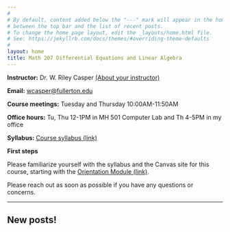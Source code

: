 ```yaml
---
#
# By default, content added below the "---" mark will appear in the home page
# between the top bar and the list of recent posts.
# To change the home page layout, edit the _layouts/home.html file.
# See: https://jekyllrb.com/docs/themes/#overriding-theme-defaults
#
layout: home
title: Math 207 Differential Equations and Linear Algebra
---
```


**Instructor:** Dr. W. Riley Casper [(About your instructor)](instructor)

**Email:** wcasper@fullerton.edu

**Course meetings:** Tuesday and Thursday 10:00AM-11:50AM

**Office hours:** Tu, Thu 12-1PM in MH 501 Computer Lab and Th 4-5PM in my office

**Syllabus:** <a target="_parent" href="extras/syllabus.html">Course syllabus (link)</a>

**First steps**

Please familiarize yourself with the syllabus and the Canvas site for this course, starting with the [Orientation Module (link)](https://csufullerton.instructure.com/courses/3449522/modules/8801248).

Please reach out as soon as possible if you have any questions or concerns.

***

## New posts!

